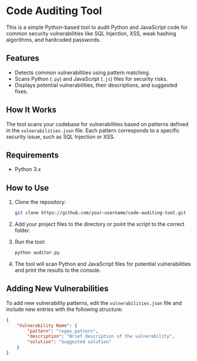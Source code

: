 # Code Auditing Tool

This is a simple Python-based tool to audit Python and JavaScript code for common security vulnerabilities like SQL Injection, XSS, weak hashing algorithms, and hardcoded passwords.

## Features
- Detects common vulnerabilities using pattern matching.
- Scans Python (`.py`) and JavaScript (`.js`) files for security risks.
- Displays potential vulnerabilities, their descriptions, and suggested fixes.

## How It Works
The tool scans your codebase for vulnerabilities based on patterns defined in the `vulnerabilities.json` file. Each pattern corresponds to a specific security issue, such as SQL Injection or XSS.

## Requirements
- Python 3.x

## How to Use
1. Clone the repository:
    ```bash
    git clone https://github.com/your-username/code-auditing-tool.git
    ```

2. Add your project files to the directory or point the script to the correct folder.

3. Run the tool:
    ```bash
    python auditor.py
    ```

4. The tool will scan Python and JavaScript files for potential vulnerabilities and print the results to the console.

## Adding New Vulnerabilities
To add new vulnerability patterns, edit the `vulnerabilities.json` file and include new entries with the following structure:
```json
{
    "Vulnerability Name": {
        "pattern": "regex_pattern",
        "description": "Brief description of the vulnerability",
        "solution": "Suggested solution"
    }
}
```
